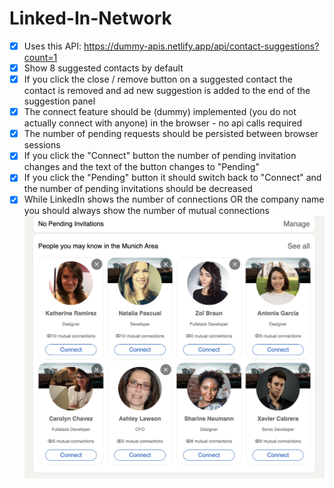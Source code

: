 # Linked-In-Network

- [x] Uses this API: https://dummy-apis.netlify.app/api/contact-suggestions?count=1
- [x] Show 8 suggested contacts by default
- [x] If you click the close / remove button on a suggested contact the contact is removed and ad new suggestion is added to the end of the suggestion panel
- [x] The connect feature should be (dummy) implemented (you do not actually connect with anyone) in the browser - no api calls required
- [x] The number of pending requests should be persisted between browser sessions
- [x] If you click the "Connect" button the number of pending invitation changes and the text of the button changes to "Pending"
- [x] If you click the "Pending" button it should switch back to "Connect" and the number of pending invitations should be decreased
- [x] While LinkedIn shows the number of connections OR the company name you should always show the number of mutual connections
      ![Screenshot](./images/Screenshot.png)
